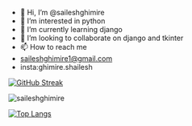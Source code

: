 - 👋 Hi, I’m @saileshghimire
- 👀 I’m interested in python
- 🌱 I’m currently learning django
- 💞️ I’m looking to collaborate on django and tkinter
- 📫 How to reach me 
- saileshghimire1@gmail.com
- insta:ghimire.shailesh

<!---
saileshghimire/saileshghimire is a ✨ special ✨ repository because its `README.md` (this file) appears on your GitHub profile.
You can click the Preview link to take a look at your changes.
--->
[![GitHub Streak](https://streak-stats.demolab.com/?user=saileshghimire&theme=tokyonight)](https://git.io/streak-stats)
<!---mostly used language
--->
<p align="left">
<img align="center" src="https://github-readme-stats.vercel.app/api/top-langs?username=saileshghimire&show_icons=true&theme=dark&locale=en&layout=compact" alt="saileshghimire" />
</p>

[![Top Langs](https://github-readme-stats.vercel.app/api?username=saileshghimire&theme=algolia&show_icons=true)](https://github.com/saileshghimire)


